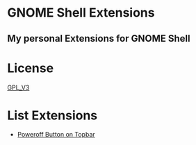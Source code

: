 # GNOME Shell Extensions
## My personal Extensions for GNOME Shell

License 
===============
[GPL_V3](GPL_V3)

List Extensions 
===============
- [Poweroff Button on Topbar](poweroff-button-on-topbar@darknico.com)